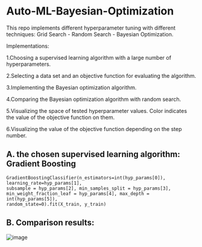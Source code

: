 # Auto-ML-Bayesian-Optimization
This repo implements different hyperparameter tuning with different techniques: Grid Search - Random Search - Bayesian Optimization.

Implementations:

1.Choosing a supervised learning algorithm with a large number of hyperparameters.

2.Selecting a data set and an objective function for evaluating the algorithm.

3.Implementing the Bayesian optimization algorithm.

4.Comparing the Bayesian optimization algorithm with random search.

5.Visualizing the space of tested hyperparameter values. Color indicates the value of the objective function on them.

6.Visualizing the value of the objective function depending on the step number.

## A. the chosen supervised learning algorithm: Gradient Boosting
~~~
GradientBoostingClassifier(n_estimators=int(hyp_params[0]), learning_rate=hyp_params[1],																	subsample = hyp_params[2], min_samples_split = hyp_params[3],																min_weight_fraction_leaf = hyp_params[4], max_depth = int(hyp_params[5]),														random_state=0).fit(X_train, y_train)
~~~
## B. Comparison results:

![image](https://github.com/ghfranj/Auto-ML-Bayesian-Optimization/assets/98123238/a9e0885e-434e-4817-b784-6ea4860fb6d2)


